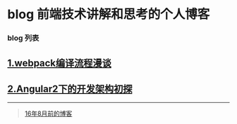 # blog 前端技术讲解和思考的个人博客

### blog 列表
 
## [1.webpack编译流程漫谈](https://github.com/slashhuang/blog/issues/1) 
## [2.Angular2下的开发架构初探](https://github.com/slashhuang/blog/issues/2) 

---

> [16年8月前的博客](https://github.com/slashhuang/blog)
 

